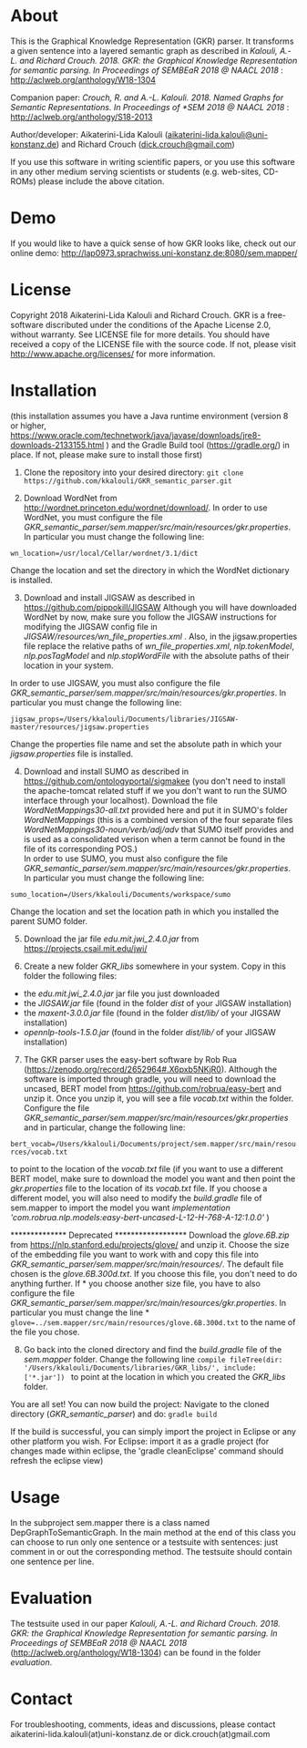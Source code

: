 # About

This is the Graphical Knowledge Representation (GKR) parser. It transforms a given sentence into a layered semantic graph as described
in *Kalouli, A.-L. and Richard Crouch. 2018. GKR: the Graphical Knowledge Representation for semantic parsing. In Proceedings of SEMBEaR 2018
@ NAACL 2018* : http://aclweb.org/anthology/W18-1304 

Companion paper: *Crouch, R. and A.-L. Kalouli. 2018. Named Graphs for Semantic Representations. In Proceedings of \*SEM 2018
@ NAACL 2018* : http://aclweb.org/anthology/S18-2013 

Author/developer: Aikaterini-Lida Kalouli (<aikaterini-lida.kalouli@uni-konstanz.de>) and Richard Crouch (<dick.crouch@gmail.com>)

If you use this software in writing scientific papers, or you use this
software in any other medium serving scientists or students (e.g. web-sites,
CD-ROMs) please include the above citation.

# Demo
If you would like to have a quick sense of how GKR looks like, check out our online demo: http://lap0973.sprachwiss.uni-konstanz.de:8080/sem.mapper/

# License
Copyright 2018 Aikaterini-Lida Kalouli and Richard Crouch. GKR is a free-software discributed under the conditions of the Apache License 2.0, without warranty. See LICENSE file for more details. You should have received a copy of the LICENSE file with the source code. If not, please visit http://www.apache.org/licenses/ for more information. 

# Installation 

(this installation assumes you have a Java runtime environment (version 8 or higher, <https://www.oracle.com/technetwork/java/javase/downloads/jre8-downloads-2133155.html> ) and the Gradle Build tool (<https://gradle.org/>) in place. If not, please make sure to install those first)

1. Clone the repository into your desired directory: ``` git clone https://github.com/kkalouli/GKR_semantic_parser.git ```

2.  Download WordNet from http://wordnet.princeton.edu/wordnet/download/.
In order to use WordNet, you must configure the file *GKR_semantic_parser/sem.mapper/src/main/resources/gkr.properties*. 
In particular you must change the following line:

``` wn_location=/usr/local/Cellar/wordnet/3.1/dict ```

Change the location and set the directory in which the WordNet dictionary is installed.

3. Download and install JIGSAW as described in <https://github.com/pippokill/JIGSAW> 
Although you will have downloaded WordNet by now, make sure you follow the JIGSAW instructions for modifying the JIGSAW config file in
*JIGSAW/resources/wn_file_properties.xml* . Also, in the jigsaw.properties file replace the relative paths of *wn_file_properties.xml*, *nlp.tokenModel*, *nlp.posTagModel* and 
*nlp.stopWordFile* with the absolute paths of their location in your system.

In order to use JIGSAW, you must also configure the file *GKR_semantic_parser/sem.mapper/src/main/resources/gkr.properties*. 
In particular you must change the following line:

``` jigsaw_props=/Users/kkalouli/Documents/libraries/JIGSAW-master/resources/jigsaw.properties ```

Change the properties file name and set the absolute path in which your *jigsaw.properties* file is installed. 

4. Download and install SUMO as described in https://github.com/ontologyportal/sigmakee (you don't need to install the apache-tomcat related stuff if we you don't want to run the SUMO interface through your localhost). Download the file *WordNetMappings30-all.txt* provided here and put it in SUMO's folder *WordNetMappings* (this is a combined version of the four separate files *WordNetMappings30-noun/verb/adj/adv* that SUMO itself provides and is used as a consolidated verison when a term cannot be found in the file of its corresponding POS.)  
In order to use SUMO, you must also configure the file *GKR_semantic_parser/sem.mapper/src/main/resources/gkr.properties*. 
In particular you must change the following line:

``` sumo_location=/Users/kkalouli/Documents/workspace/sumo ```

Change the location and set the location path in which you installed the parent SUMO folder. 

5. Download the jar file *edu.mit.jwi_2.4.0.jar* from <https://projects.csail.mit.edu/jwi/>

6. Create a new folder *GKR_libs* somewhere in your system. Copy in this folder the following files:
- the *edu.mit.jwi_2.4.0.jar* jar file you just downloaded
- the *JIGSAW.jar* file (found in the folder *dist* of your JIGSAW installation)
- the *maxent-3.0.0.jar* file (found in the folder *dist/lib/* of your JIGSAW installation)
- *opennlp-tools-1.5.0.jar* (found in the folder *dist/lib/* of your JIGSAW installation)

7. The GKR parser uses the easy-bert software by Rob Rua (https://zenodo.org/record/2652964#.X6pxb5NKjR0). Although the software is imported through gradle, you will need to download the uncased, BERT model from https://github.com/robrua/easy-bert and unzip it. Once you unzip it, you will see a file *vocab.txt* within the folder. Configure the file *GKR_semantic_parser/sem.mapper/src/main/resources/gkr.properties* and in particular, change the following line:

``` bert_vocab=/Users/kkalouli/Documents/project/sem.mapper/src/main/resources/vocab.txt ```  

to point to the location of the *vocab.txt* file (if you want to use a different BERT model, make sure to download the model you want and then point the *gkr.properties* file to the location of its *vocab.txt* file. If you choose a different model, you will also need to modify the *build.gradle* file of sem.mapper to import the model you want *implementation 'com.robrua.nlp.models:easy-bert-uncased-L-12-H-768-A-12:1.0.0'* )

************** Deprecated ******************
Download the *glove.6B.zip* from <https://nlp.stanford.edu/projects/glove/> and unzip it. Choose the size of the embedding file you want to work with and copy this file into *GKR_semantic_parser/sem.mapper/src/main/resources/*. The default file chosen is the *glove.6B.300d.txt*. If you choose this file, you don't need to do anything further. If * you choose another size file, you have to also configure the file *GKR_semantic_parser/sem.mapper/src/main/resources/gkr.properties*. In particular you must change the line * ``` glove=../sem.mapper/src/main/resources/glove.6B.300d.txt``` to the name of the file you chose. 



8. Go back into the cloned directory and find the *build.gradle* file of the *sem.mapper* folder. Change the following line
```compile fileTree(dir: '/Users/kkalouli/Documents/libraries/GKR_libs/', include: ['*.jar']) ```
to point at the location in which you created the *GKR_libs* folder. 

You are all set! You can now build the project:
Navigate to the cloned directory (*GKR_semantic_parser*) and do: ``` gradle build ```

If the build is successful, you can simply import the project in Eclipse or any other platform you wish.
For Eclipse: import it as a gradle project
(for changes made within eclipse, the 'gradle cleanEclipse' command should refresh the eclipse view)



# Usage

In the subproject sem.mapper there is a class named DepGraphToSemanticGraph.
In the main method at the end of this class you can choose to run only one sentence or a testsuite with sentences: just comment in or
out the corresponding method. The testsuite should contain one sentence per line.

# Evaluation
The testsuite used in our paper *Kalouli, A.-L. and Richard Crouch. 2018. GKR: the Graphical Knowledge Representation for semantic parsing. In Proceedings of SEMBEaR 2018
@ NAACL 2018* (http://aclweb.org/anthology/W18-1304) can be found in the folder *evaluation*. 

# Contact
For troubleshooting, comments, ideas and discussions, please contact aikaterini-lida.kalouli(at)uni-konstanz.de or dick.crouch(at)gmail.com







